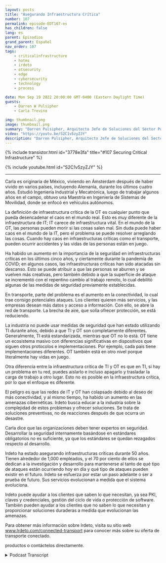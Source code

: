 ```yaml
---
layout: posts
title: "Asegurando Infraestructura Crítica"
number: 107
permalink: episode-EDT107-es
has_children: false
lang: es
parent: Episodios
grand_parent: Español
nav_order: 107
tags:
    - criticalinfrastructure
    - hotms
    - irdeto
    - otsecurity
    - edge
    - cybersecurity
    - technology
    - process

date: Mon Sep 19 2022 20:00:00 GMT-0400 (Eastern Daylight Time)
guests:
    - Darren W Pulsipher
    - Carla Trevino

img: thumbnail.png
image: thumbnail.png
summary: "Darren Pulsipher, Arquitecto Jefe de Soluciones del Sector Público de Intel, y Carla Trevino, Arquitecta de Soluciones de Irdeto, hablan sobre la importancia de la seguridad en la infraestructura crítica."
video: "https://youtu.be/S2C1v5zyZJY"
description: "Darren Pulsipher, Arquitecto Jefe de Soluciones del Sector Público de Intel, y Carla Trevino, Arquitecta de Soluciones de Irdeto, hablan sobre la importancia de la seguridad en la infraestructura crítica."
---
```


<div>
{% include transistor.html id="3778e3fa" title="#107 Securing Critical Infrastructure" %}

{% include youtube.html id="S2C1v5zyZJY" %}
</div>

---

Carla es originaria de México, viviendo en Ámsterdam después de haber vivido en varios países, incluyendo Alemania, durante los últimos cuatro años. Estudió Ingeniería Industrial y Mecatrónica, luego de trabajar algunos años en el campo, obtuvo una Maestría en Ingeniería de Sistemas de Movilidad, donde se enfocó en vehículos autónomos.

La definición de infraestructura crítica de la OT es cualquier punto que pueda desencadenar el caos en el mundo real. Esto es muy diferente de la infraestructura de IT; IT carece de infraestructura vital. En el mundo de la OT, las personas pueden morir si las cosas salen mal. Sin duda puede haber caos en el mundo de la IT, pero el problema se puede resolver arreglando las cosas. Cuando hay caos en infraestructuras críticas como el transporte, pueden ocurrir accidentes y las vidas de las personas están en juego.

Ha habido un aumento en la importancia de la seguridad en infraestructuras críticas en los últimos cinco años, y ciertamente durante la pandemia de COVID; en algunos casos, las infraestructuras críticas han sido atacadas sin descanso. Esto se puede atribuir a que las personas se aburren y se vuelven más creativas, pero también debido a que la superficie de ataque se incrementó con el repentino cambio al trabajo remoto, lo cual debilitó algunas de las medidas de seguridad previamente establecidas.

En transporte, parte del problema es el aumento en la conectividad, lo cual trae consigo potenciales ataques. Los clientes quieren más servicios, y las empresas desean más datos y acceso a información. Con ello, se abre la red de transporte. La brecha de aire, que solía ofrecer protección, se está reduciendo.

La industria no puede usar medidas de seguridad que han estado utilizando TI durante años, debido a que TI y OT son completamente diferentes. Generalmente, TI está estandarizada, mientras que OT no lo está. OT tiene un ecosistema masivo con diferencias significativas en dispositivos que siguen otros protocolos e implementaciones. Por ejemplo, cada país tiene implementaciones diferentes. OT también está en otro nivel porque literalmente hay vidas en juego.

Otra diferencia entre la infraestructura crítica de TI y OT es que en TI, si hay un problema en tu red, puedes aislarlo e incluso apagarlo y trasladar la carga de trabajo a otro lugar. Esto no es posible en la infraestructura crítica, por lo que el enfoque es diferente.

El peligro es que las redes de IT y OT han colapsado debido al deseo de más conectividad, y al mismo tiempo, ha habido un aumento en las amenazas cibernéticas. Irdeto busca educar a la industria sobre la complejidad de estos problemas y ofrecer soluciones. Se trata de soluciones preventivas, no de reacciones después de que ocurra un desastre.

Carla dice que las organizaciones deben tener expertos en seguridad. Desarrollar la seguridad internamente basándose en estándares obligatorios no es suficiente, ya que los estándares se quedan rezagados respecto al desarrollo.

Irdeto ha estado asegurando infraestructuras críticas durante 50 años. Tienen alrededor de 1,000 empleados, y el 70 por ciento de ellos se dedican a la investigación y desarrollo para mantenerse al tanto de qué tipo de ataques están ocurriendo hoy en día y qué tipo de ataques pueden existir en el futuro. Irdeto se esfuerza por estar un paso adelante o ser a prueba de futuro. Sus servicios evolucionan a medida que el sistema evoluciona.

Irdeto puede ayudar a los clientes que saben lo que necesitan, ya sea PKI, claves y credenciales, gestión del ciclo de vida o protección de software. También pueden ayudar a los clientes que no saben lo que necesitan y proporcionar soluciones duraderas a medida que evolucionan las amenazas.

Para obtener más información sobre Irdeto, visita su sitio web www.Irdeto.com/connected-transport para conocer más sobre su oferta de transporte conectado.

productos o contáctelos directamente.



<details>
<summary> Podcast Transcript </summary>

<p></p>

</details>

